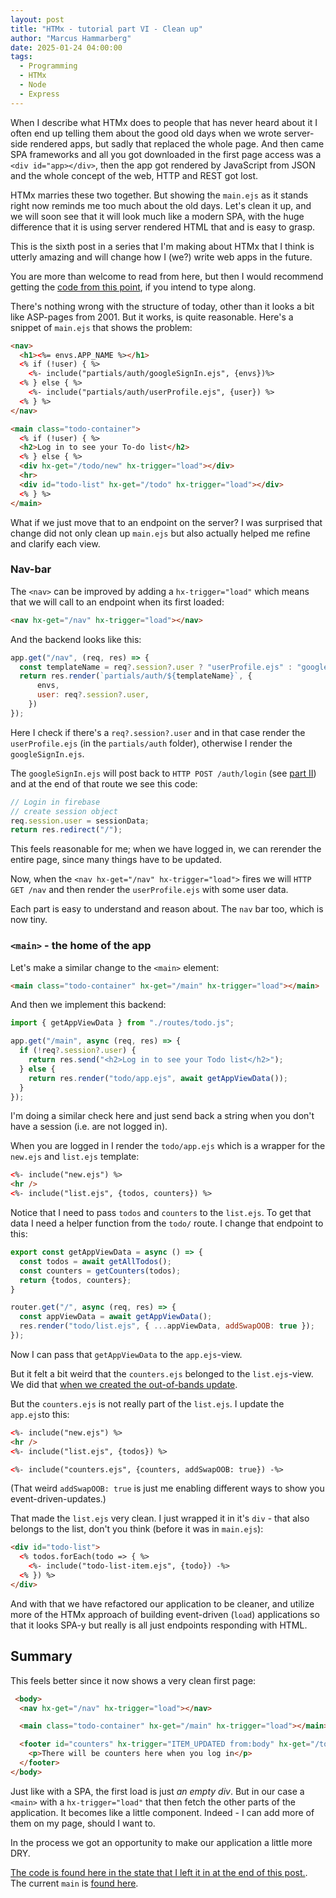 ```yaml
---
layout: post
title: "HTMx - tutorial part VI - Clean up"
author: "Marcus Hammarberg"
date: 2025-01-24 04:00:00
tags:
  - Programming
  - HTMx
  - Node
  - Express
---
```


When I describe what HTMx does to people that has never heard about it I often end up telling them about the good old days when we wrote server-side rendered apps, but sadly that replaced the whole page. And then came SPA frameworks and all you got downloaded in the first page access was a `<div id="app></div>`, then the app got rendered by JavaScript from JSON and the whole concept of the web, HTTP and REST got lost.

HTMx marries these two together. But showing the `main.ejs` as it stands right now reminds me too much about the old days. Let's clean it up, and we will soon see that it will look much like a modern SPA, with the huge difference that it is using server rendered HTML that and is easy to grasp.

This is the sixth post in a series that I'm making about HTMx that I think is utterly amazing and will change how I (we?) write web apps in the future.

You are more than welcome to read from here, but then I would recommend getting the [code from this point](https://github.com/marcusoftnet/htmx-todo-tutorial/tree/b8afbb18852890a591f23e26fa05dc70d171ee46), if you intend to type along.

<!-- excerpt-end -->

There's nothing wrong with the structure of today, other than it looks a bit like ASP-pages from 2001. But it works, is quite reasonable. Here's a snippet of `main.ejs` that shows the problem:

```html
<nav>
  <h1><%= envs.APP_NAME %></h1>
  <% if (!user) { %>
    <%- include("partials/auth/googleSignIn.ejs", {envs})%>
  <% } else { %>
    <%- include("partials/auth/userProfile.ejs", {user}) %>
  <% } %>
</nav>

<main class="todo-container">
  <% if (!user) { %>
  <h2>Log in to see your To-do list</h2>
  <% } else { %>
  <div hx-get="/todo/new" hx-trigger="load"></div>
  <hr>
  <div id="todo-list" hx-get="/todo" hx-trigger="load"></div>
  <% } %>
</main>
```

What if we just move that to an endpoint on the server? I was surprised that change did not only clean up `main.ejs` but also actually helped me refine and clarify each view.

### Nav-bar

The `<nav>` can be improved by adding a `hx-trigger="load"` which means that we will call to an endpoint when its first loaded:

```html
<nav hx-get="/nav" hx-trigger="load"></nav>
```

And the backend looks like this:

```javascript
app.get("/nav", (req, res) => {
  const templateName = req?.session?.user ? "userProfile.ejs" : "googleSignIn.ejs";
  return res.render(`partials/auth/${templateName}`, {
      envs,
      user: req?.session?.user,
    })
});
```

Here I check if there's a `req?.session?.user` and in that case render the `userProfile.ejs` (in the `partials/auth` folder), otherwise I render the `googleSignIn.ejs`.

The `googleSignIn.ejs` will post back to `HTTP POST /auth/login` (see [part II](https://www.marcusoft.net/2025/01/htmx-todo-tutorial-II.html)) and at the end of that route we see this code:

```javascript
// Login in firebase
// create session object
req.session.user = sessionData;
return res.redirect("/");
```

This feels reasonable for me; when we have logged in, we can rerender the entire page, since many things have to be updated.

Now, when the `<nav hx-get="/nav" hx-trigger="load">` fires we will `HTTP GET /nav` and then render the `userProfile.ejs` with some user data.

Each part is easy to understand and reason about. The `nav` bar too, which is now tiny.

### `<main>` - the home of the app

Let's make a similar change to the `<main>` element:

```html
<main class="todo-container" hx-get="/main" hx-trigger="load"></main>
```

And then we implement this backend:

```javascript
import { getAppViewData } from "./routes/todo.js";

app.get("/main", async (req, res) => {
  if (!req?.session?.user) {
    return res.send("<h2>Log in to see your Todo list</h2>");
  } else {
    return res.render("todo/app.ejs", await getAppViewData());
  }
});
```

I'm doing a similar check here and just send back a string when you don't have a session (i.e. are not logged in).

When you are logged in I render the `todo/app.ejs` which is a wrapper for the `new.ejs` and `list.ejs` template:

```html
<%- include("new.ejs") %>
<hr />
<%- include("list.ejs", {todos, counters}) %>
```

Notice that I need to pass `todos` and `counters` to the `list.ejs`. To get that data I need a helper function from the `todo/` route. I change that endpoint to this:

```javascript
export const getAppViewData = async () => {
  const todos = await getAllTodos();
  const counters = getCounters(todos);
  return {todos, counters};
}

router.get("/", async (req, res) => {
  const appViewData = await getAppViewData();
  res.render("todo/list.ejs", { ...appViewData, addSwapOOB: true });
});
```

Now I can pass that `getAppViewData` to the `app.ejs`-view.

But it felt a bit weird that the `counters.ejs` belonged to the `list.ejs`-view. We did that [when we created the out-of-bands update](https://www.marcusoft.net/2025/01/htmx-todo-tutorial-IV.html).

But the `counters.ejs` is not really part of the `list.ejs`. I update the `app.ejs`to this:

```html
<%- include("new.ejs") %>
<hr />
<%- include("list.ejs", {todos}) %>

<%- include("counters.ejs", {counters, addSwapOOB: true}) -%>
```

(That weird `addSwapOOB: true` is just me enabling different ways to show you event-driven-updates.)

That made the `list.ejs` very clean. I just wrapped it in it's `div` - that also belongs to the list, don't you think (before it was in `main.ejs`):

```html
<div id="todo-list">
  <% todos.forEach(todo => { %>
    <%- include("todo-list-item.ejs", {todo}) -%>
  <% }) %>
</div>
```

And with that we have refactored our application to be cleaner, and utilize more of the HTMx approach of building event-driven (`load`) applications so that it looks SPA-y but really is all just endpoints responding with HTML.

## Summary

This feels better since it now shows a very clean first page:

```html
 <body>
  <nav hx-get="/nav" hx-trigger="load"></nav>

  <main class="todo-container" hx-get="/main" hx-trigger="load"></main>

  <footer id="counters" hx-trigger="ITEM_UPDATED from:body" hx-get="/todo/counters">
    <p>There will be counters here when you log in</p>
  </footer>
</body>
```

Just like with a SPA, the first load is just _an empty div_. But in our case a `<main>` with a `hx-trigger="load"` that then fetch the other parts of the application. It becomes like a little component. Indeed - I can add more of them on my page, should I want to.

In the process we got an opportunity to make our application a little more DRY.

[The code is found here in the state that I left it in at the end of this post.](https://github.com/marcusoftnet/htmx-todo-tutorial/commit/https://github.com/marcusoftnet/htmx-todo-tutorial/tree/df40b673af570ba2ef12d5e3368221b93591cd0e). The current `main` is [found here](https://github.com/marcusoftnet/htmx-todo-tutorial).
